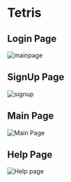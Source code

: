 # Tetris
## Login Page


![mainpage](https://user-images.githubusercontent.com/56557002/99680747-648e1100-2aa3-11eb-8f0d-e48b328b820e.PNG)


## SignUp Page


![signup](https://user-images.githubusercontent.com/56557002/99681087-c64e7b00-2aa3-11eb-8af3-be79aa4d9235.PNG)


## Main Page


![Main Page](https://user-images.githubusercontent.com/56557002/99680001-994d9880-2aa2-11eb-89b7-d8b4e4f7ec07.PNG)


## Help Page


![Help page](https://user-images.githubusercontent.com/56557002/99681228-e9792a80-2aa3-11eb-85ae-eeb50eb3afff.PNG)
